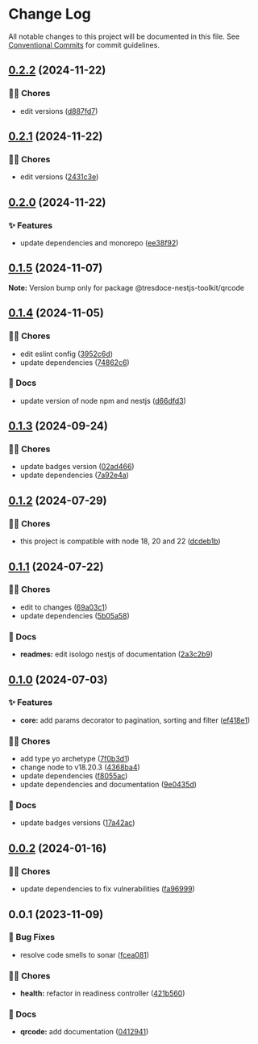 # Change Log

All notable changes to this project will be documented in this file.
See [Conventional Commits](https://conventionalcommits.org) for commit guidelines.

## [0.2.2](https://github.com/tresdoce/tresdoce-nestjs-toolkit/compare/@tresdoce-nestjs-toolkit/qrcode@0.2.1...@tresdoce-nestjs-toolkit/qrcode@0.2.2) (2024-11-22)

### 👨‍💻 Chores

- edit versions ([d887fd7](https://github.com/tresdoce/tresdoce-nestjs-toolkit/commit/d887fd7dab236d6bac2e70192c346207b777c0ac))

## [0.2.1](https://github.com/tresdoce/tresdoce-nestjs-toolkit/compare/@tresdoce-nestjs-toolkit/qrcode@0.2.0...@tresdoce-nestjs-toolkit/qrcode@0.2.1) (2024-11-22)

### 👨‍💻 Chores

- edit versions ([2431c3e](https://github.com/tresdoce/tresdoce-nestjs-toolkit/commit/2431c3eaa021e31b58f7c796738860e19677d3a3))

## [0.2.0](https://github.com/tresdoce/tresdoce-nestjs-toolkit/compare/@tresdoce-nestjs-toolkit/qrcode@0.1.5...@tresdoce-nestjs-toolkit/qrcode@0.2.0) (2024-11-22)

### ✨ Features

- update dependencies and monorepo ([ee38f92](https://github.com/tresdoce/tresdoce-nestjs-toolkit/commit/ee38f9210848d44ffa2a064207010ed6dcb667cb))

## [0.1.5](https://github.com/tresdoce/tresdoce-nestjs-toolkit/compare/@tresdoce-nestjs-toolkit/qrcode@0.1.4...@tresdoce-nestjs-toolkit/qrcode@0.1.5) (2024-11-07)

**Note:** Version bump only for package @tresdoce-nestjs-toolkit/qrcode

## [0.1.4](https://github.com/tresdoce/tresdoce-nestjs-toolkit/compare/@tresdoce-nestjs-toolkit/qrcode@0.1.3...@tresdoce-nestjs-toolkit/qrcode@0.1.4) (2024-11-05)

### 👨‍💻 Chores

- edit eslint config ([3952c6d](https://github.com/tresdoce/tresdoce-nestjs-toolkit/commit/3952c6d2afc3b30c241696058e3be6f3b9a3569f))
- update dependencies ([74862c6](https://github.com/tresdoce/tresdoce-nestjs-toolkit/commit/74862c676c416ffb0c1e3608b1f50fa50ee14d9f))

### 📝 Docs

- update version of node npm and nestjs ([d66dfd3](https://github.com/tresdoce/tresdoce-nestjs-toolkit/commit/d66dfd3eac16ad27bc3865b5d4e3f7f1f72f61e3))

## [0.1.3](https://github.com/tresdoce/tresdoce-nestjs-toolkit/compare/@tresdoce-nestjs-toolkit/qrcode@0.1.2...@tresdoce-nestjs-toolkit/qrcode@0.1.3) (2024-09-24)

### 👨‍💻 Chores

- update badges version ([02ad466](https://github.com/tresdoce/tresdoce-nestjs-toolkit/commit/02ad4662f4324b544114e470cb4312a44bab1315))
- update dependencies ([7a92e4a](https://github.com/tresdoce/tresdoce-nestjs-toolkit/commit/7a92e4a600d56bb65c065b3c4d28c3888d6065ee))

## [0.1.2](https://github.com/tresdoce/tresdoce-nestjs-toolkit/compare/@tresdoce-nestjs-toolkit/qrcode@0.1.1...@tresdoce-nestjs-toolkit/qrcode@0.1.2) (2024-07-29)

### 👨‍💻 Chores

- this project is compatible with node 18, 20 and 22 ([dcdeb1b](https://github.com/tresdoce/tresdoce-nestjs-toolkit/commit/dcdeb1bdcf108d1d1f84758d38a1608278cc0da2))

## [0.1.1](https://github.com/tresdoce/tresdoce-nestjs-toolkit/compare/@tresdoce-nestjs-toolkit/qrcode@0.1.0...@tresdoce-nestjs-toolkit/qrcode@0.1.1) (2024-07-22)

### 👨‍💻 Chores

- edit to changes ([69a03c1](https://github.com/tresdoce/tresdoce-nestjs-toolkit/commit/69a03c1a60b6cd41ff76a051d5762f6ba43e3eef))
- update dependencies ([5b05a58](https://github.com/tresdoce/tresdoce-nestjs-toolkit/commit/5b05a5835961c6f9111a861f94f34f80d57c330a))

### 📝 Docs

- **readmes:** edit isologo nestjs of documentation ([2a3c2b9](https://github.com/tresdoce/tresdoce-nestjs-toolkit/commit/2a3c2b96785eeda0f9ecd20847cd334cb51ba428))

## [0.1.0](https://github.com/tresdoce/tresdoce-nestjs-toolkit/compare/@tresdoce-nestjs-toolkit/qrcode@0.0.2...@tresdoce-nestjs-toolkit/qrcode@0.1.0) (2024-07-03)

### ✨ Features

- **core:** add params decorator to pagination, sorting and filter ([ef418e1](https://github.com/tresdoce/tresdoce-nestjs-toolkit/commit/ef418e12882fe36e276ab28d342e1991d3c3eab6))

### 👨‍💻 Chores

- add type yo archetype ([7f0b3d1](https://github.com/tresdoce/tresdoce-nestjs-toolkit/commit/7f0b3d100fefab67f8aa0ccaa90621295dc3655e))
- change node to v18.20.3 ([4368ba4](https://github.com/tresdoce/tresdoce-nestjs-toolkit/commit/4368ba4f140903cd15a6a6ff83879233bf54815b))
- update dependencies ([f8055ac](https://github.com/tresdoce/tresdoce-nestjs-toolkit/commit/f8055ac49ad5f1108f79ce792ba6c952f8584f11))
- update dependencies and documentation ([9e0435d](https://github.com/tresdoce/tresdoce-nestjs-toolkit/commit/9e0435dbb95c82a2b5727d8c82ce885b3a6441aa))

### 📝 Docs

- update badges versions ([17a42ac](https://github.com/tresdoce/tresdoce-nestjs-toolkit/commit/17a42acc41c67afe3f7b75fba82a2c4a0cb4ce94))

## [0.0.2](https://github.com/tresdoce/tresdoce-nestjs-toolkit/compare/@tresdoce-nestjs-toolkit/qrcode@0.0.1...@tresdoce-nestjs-toolkit/qrcode@0.0.2) (2024-01-16)

### 👨‍💻 Chores

- update dependencies to fix vulnerabilities ([fa96999](https://github.com/tresdoce/tresdoce-nestjs-toolkit/commit/fa969992ec1c3e8b18c5958e00d7cea40bafe3de))

## 0.0.1 (2023-11-09)

### 🐛 Bug Fixes

- resolve code smells to sonar ([fcea081](https://github.com/tresdoce/tresdoce-nestjs-toolkit/commit/fcea081cc6c2a4c5df38313383f898baf2414bc7))

### 👨‍💻 Chores

- **health:** refactor in readiness controller ([421b560](https://github.com/tresdoce/tresdoce-nestjs-toolkit/commit/421b5604371bd16573e28a774b496c6f9f0028bd))

### 📝 Docs

- **qrcode:** add documentation ([0412941](https://github.com/tresdoce/tresdoce-nestjs-toolkit/commit/0412941640ca7b88a923e98ec1da69b217b68d2c))
